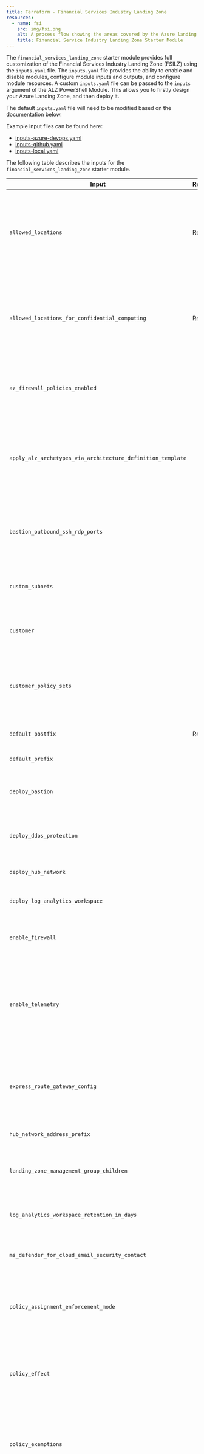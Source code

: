 ```yaml
---
title: Terraform - Financial Services Industry Landing Zone
resources:
  - name: fsi
    src: img/fsi.png
    alt: A process flow showing the areas covered by the Azure landing zones Terraform accelerator.
    title: Financial Service Industry Landing Zone Starter Module
---
```


The `financial_services_landing_zone` starter module provides full customization of the Financial Services Industry Landing Zone (FSILZ) using the `inputs.yaml` file. The `inputs.yaml` file provides the ability to enable and disable modules, configure module inputs and outputs, and configure module resources.
A custom `inputs.yaml` file can be passed to the `inputs` argument of the ALZ PowerShell Module. This allows you to firstly design your Azure Landing Zone, and then deploy it.

The default `inputs.yaml` file will need to be modified based on the documentation below.

Example input files can be found here:

- [inputs-azure-devops.yaml](https://raw.githubusercontent.com/Azure/alz-terraform-accelerator/refs/heads/main/templates/microsoft_cloud_for_industry/financial_services_landing_zone/examples/bootstrap/inputs-azure-devops.yaml)
- [inputs-github.yaml](https://raw.githubusercontent.com/Azure/alz-terraform-accelerator/refs/heads/main/templates/microsoft_cloud_for_industry/financial_services_landing_zone/examples/bootstrap/inputs-github.yaml)
- [inputs-local.yaml](https://raw.githubusercontent.com/Azure/alz-terraform-accelerator/refs/heads/main/templates/microsoft_cloud_for_industry/financial_services_landing_zone/examples/bootstrap/inputs-local.yaml)

The following table describes the inputs for the `financial_services_landing_zone` starter module.

| Input | Required | Type | Default Value | Description |
| - | -- | --- | ---- | ----- |
| `allowed_locations` | Required | List |  | This is a list of Azure regions all workloads running outside of the Confidential Management Group scopes are allowed to be deployed into. |
| `allowed_locations_for_confidential_computing` | Required | List |  | This is a list of Azure regions all workloads running inside of the Confidential Management Group scopes are allowed to be deployed into. |
| `az_firewall_policies_enabled` |  | Boolean | `true` | Set to `true` to deploy a default Azure Firewall Policy resource if `enable_firewall` is also `true`. |
| `apply_alz_archetypes_via_architecture_definition_template` |  | Boolean | `true` | This controls whether to apply the ALZ archetypes (policy assignments) to the Financial Services Industry Landing Zone deployment. |
| `bastion_outbound_ssh_rdp_ports` |  | List | `["22", "3389"]` | List of outbound remote access ports to enable on the Azure Bastion NSG if `deploy_bastion` is also `true`. |
| `custom_subnets` |  | Map | See `inputs.yaml` for default object. | Map of subnets and their configurations to create within the hub network. |
| `customer` |  | String | `"Country/Region"` | Customer name to use when branding the compliance dashboard. |
| `customer_policy_sets` |  | Map | See the Custom Compliance section below for details. | Map of customer specified policy initiatives to apply alongside the Financial Services Industry Landing Zone |
| `default_postfix` | Required | String |  | Postfix value to append to all resources. |
| `default_prefix` | | String | | Prefix value to append to all resources. |
| `deploy_bastion` |  | Boolean | `true` | Set to `true` to deploy Azure Bastion within the hub network. |
| `deploy_ddos_protection` |  | Boolean | `true` | Set to `true` to deploy Azure DDoS Protection within the hub network. |
| `deploy_hub_network` |  | Boolean | `true` | Set to `true` to deploy the hub network. |
| `deploy_log_analytics_workspace` |  | Boolean | `true` | Set to `true` to deploy Azure Log Analytics Workspace. |
| `enable_firewall` |  | Boolean | `true` | Set to `true` to deploy Azure Firewall within the hub network. |
| `enable_telemetry` |  | Boolean | `true` | Set to `false` to opt out of telemetry tracking. We use telemetry data to understand usage rates to help prioritize future development efforts. |
| `express_route_gateway_config` |  | Map | `{name: "noconfigEr"}` | Leave as default to not deploy an ExpressRoute Gateway. See the Network Connectivity section below for details. |
| `hub_network_address_prefix` |  | CIDR | "10.20.0.0/16" | This is the CIDR to use for the hub network. |
| `landing_zone_management_group_children` |  | Map |  | See the Customize Application Landing Zones section below for details. |
| `log_analytics_workspace_retention_in_days` |  | Numeric | 365 | Number of days to retain logs in the Log Analytics Workspace. |
| `ms_defender_for_cloud_email_security_contact` |  | Email | `security_contact@replaceme.com` | Email address to use for Microsoft Defender for Cloud. |
| `policy_assignment_enforcement_mode` |  | String | `Default` | The enforcement mode to use for the Financial Services Industry Baseline Policy initiatives. |
| `policy_effect` |  | String | `Deny` | The effect to use for the Financial Services Industry Baseline Policy initiatives, when policies support multiple effects. |
| `policy_exemptions` |  | Map | See the Custom Compliance section below for details. | Map of customer specified policy exemptions to use alongside the Financial Services Industry Landing Zone. |
| `subscription_billing_scope` | Required | String |  | Only required if you have not provided existing subscription IDs for management, connectivity, and identity. |
| `tags` |  | Map | See the Custom Tagging section below for details. | Set of tags to apply to all resources deployed. |
| `use_premium_firewall` |  | Boolean | `true` | Set to `true` to deploy Premium SKU of the Azure Firewall if `enable_firewall` is also `true`. |
| `vpn_gateway_config` |  | Map | `{name: "noconfigEr"}` | Leave as default to not deploy an VPN Gateway. See the Network Connectivity section below for details. |

## Custom Compliance

### Custom Policy Sets

An example of the format for the `customer_policy_sets` map is as follows:

```yaml
customer_policy_sets: {
  assignment1: {
    policySetDefinitionId: "/providers/Microsoft.Authorization/policySetDefinitions/d5264498-16f4-418a-b659-fa7ef418175f",
    policySetAssignmentName: "FedRAMPHigh",
    policySetAssignmentDisplayName: "FedRAMP High",
    policySetAssignmentDescription: "FedRAMP High",
    policySetManagementGroupAssignmentScope: "/providers/Microsoft.management/managementGroups/<MG-ID-SCOPE>",
    policyParameterFilePath: "../modules/compliance/policy_parameters/policySetParameterSampleFile.json"
  }
}
```

### Policy Exemptions

An example of the format for the `policy_exemptions` map is as follows:

```yaml
policy_exemptions: {
  policy_exemption1: {
    name: "globalexemption",
    display_name: "global",
    description: "test",
    management_group_id: "/providers/Microsoft.management/managementGroups/<MG-ID-SCOPE>",
    policy_assignment_id: "/providers/microsoft.management/managementGroups/<MG-ID-SCOPE>/providers/microsoft.Authorization/policyassignments/enforce-fsi-global",
    policy_definition_reference_ids: ["AllowedLocations"]
  }
}
```

## Customize Application Landing Zones

### Landing Zone Management Group Children

An example of the format for the `landing_zone_management_group_children` map is as follows:

```yaml
landing_zone_management_group_children: {
  child1: {
    id: "child1",
    displayName: "Landing zone child one"
  }
}
```

## Custom Tagging

### Tags

An example of the format for the `tags` map is as follows:

```yaml
tags: {
  Environment: "Production",
  ServiceName: "FSILZ"
}
```

## Network Connectivity

### ExpressRoute Gateway Config

An example of the format for the `express_route_gateway_config` map is as follows:

```yaml
express_route_gateway_config: {
  name: "express_route",
  gatewayType: "ExpressRoute",
  sku: "ErGw1AZ",
  vpnType: "RouteBased",
  vpnGatewayGeneration: null,
  enableBgp: false,
  activeActive: false,
  enableBgpRouteTranslationForNat: false,
  enableDnsForwarding: false,
  asn: 65515,
  bgpPeeringAddress: "",
  peerWeight: 5
}
```

### VPN Gateway Config

An example of the format for the `vpn_gateway_config` map is as follows:

```yaml
vpn_gateway_config: {
  name: "vpn_gateway",
  gatewayType: "Vpn",
  sku: "VpnGw1",
  vpnType: "RouteBased",
  vpnGatewayGeneration: "Generation1",
  enableBgp: false,
  activeActive: false,
  enableBgpRouteTranslationForNat: false,
  enableDnsForwarding: false,
  bgpPeeringAddress: "",
  asn: 65515,
  peerWeight: 5,
  vpnClientConfiguration: {
    vpnAddressSpace: ["10.2.0.0/24"]
  }
}
```

## Known Issues

The following are known issues with the Public Preview release for the Financial Services Industry Landing Zone.

### Multiple Inputs for Location

The inputs for `bootstrap_location` and `starter_locations` must be identical.

### Terraform Plan or Apply Fails After Updating tfvars

Any updates should be made to the inputs file(e.g., inputs-local-terraform-financial-services-landing-zone.yaml) and re-run the ALZ powershell & rerun the Phase 3 of Deployment.

### Invalid Hub Network Address Prefix or Subnet Address Prefix

There is no validation done to ensure subnets fall within the hub network CIDR or that subnets do not overlap. These issues will be uncovered during apply.

### Unable to Build Authorizer for Resource Manager API

It is necessary to rerun `az login` after creating subscriptions for terraform to pick up that they exist.

### Unable to Update Address Prefixes

Updating the address prefix on either the hub network or subnets is not supported at this time.

### Unable to Change Top Level or Sub Level Management Group Names

Modifying the Top Level or Sub Level Management Group name is not supported at this time.

### Tags are Not Applied to All Resources

Certain resources are not receiving the default tags. This will be addressed in a future release.

### Default Compliance Score is not 100%

Certain resources will show as being out of compliance by default. This will be addressed in a future release.

## Further details on the Financial Services Industry Landing Zone Starter Module

The Terraform-based deployment for the Financial Services Industry Landing Zone (FSILZ) provides an Enterprise Scale Landing Zone with compliance posture

### High Level Design

{{< img name="fsi" size="origin" lazy=true >}}

### Terraform Modules

#### `alz-archetypes` and `fsilz-archetypes`

The `alz-archetypes` and `fsilz-archetypes` are different from Terraform modules, but are used to deploy the management group hierarchy, policy assignments and management resources including the Financial Services Industry policies. For more information on the archetypes, view the [ALZ archetypes](https://github.com/Azure/Azure-Landing-Zones-Library/blob/main/platform/alz/) and the [FSILZ archetypes](https://github.com/Azure/Azure-Landing-Zones-Library/blob/main/platform/fsi/).

#### `subscription-vending`

The `subscription-vending` module is used to deploy the subscriptions and move them within the right management group scopes. For more information on the module itself see [here](https://github.com/Azure/terraform-azurerm-lz-vending/tree/main/modules/subscription).

#### `hubnetworking`

The `hubnetworking` module is used to deploy the hub VNET, Azure Firewall , Route Tables, and other networking primitives into the connectivity subscription. For more information on the module itself see [here](https://github.com/Azure/terraform-azurerm-avm-ptn-hubnetworking).

#### `private-link`

The `private-link` module is used to deploy default private link private DNS Zones. For more information on the module itself see [here](https://github.com/Azure/terraform-azurerm-avm-ptn-network-private-link-private-dns-zones).

#### `alz-management`

The `alz-management` module is used to deploy a set of management resources such as those for centralized logging. For more information on the module itself see [here](https://github.com/Azure/terraform-azurerm-avm-ptn-alz-management).

#### `resource-group`

The `resource-group` module is used to deploy a variety of resource groups within the default subscriptions. For more information on the module itself see [here](https://github.com/Azure/terraform-azurerm-avm-res-resources-resourcegroup).

#### `portal-dashboard`

The `portal-dashboard` module is used to deploy the default compliance dashboard. For more information on the module itself see [here](https://github.com/Azure/terraform-azurerm-avm-res-portal-dashboard).

#### `azure-bastion`

The `azure-bastion` module is used to deploy Azure Bastion for remote access. For more information on the module itself see [here](https://github.com/Azure/terraform-azurerm-avm-res-network-bastionhost).

#### `firewall-policy`

The `firewall-policy` module is used to deploy a default Azure Firewall Policy for further configuration. For more information on the module itself see [here](https://github.com/Azure/terraform-azurerm-avm-res-network-firewallpolicy).

#### `ddos-protection`

The `ddos-protection` module is used to deploy a Standard SKU DDoS Protection Plan resource for network security. For more information on the module itself see [here](https://github.com/Azure/terraform-azurerm-avm-res-network-ddosprotectionplan).

#### `public-ip`

The `public-ip` module is used to deploy a Azure Public IP resoures for offerings that need inbound public internet access such as the VPN and ExpressRoute Gateways. For more information on the module itself see [here](https://github.com/Azure/terraform-azurerm-avm-res-network-publicipaddress).

#### `networksecuritygroup`

The `networksecuritygroup` module is used to deploy a default NSG for the Azure Bastion subnet to restrict ingress and egress network access. For more information on the module itself see [here](https://github.com/Azure/terraform-azurerm-avm-res-network-networksecuritygroup).

### Exemptions

#### 1. Customer might change Policy assignments at Management Groups level

Please follow the below example to change the Policy Assignments (example: Data Residency being moved to Root level)

In deployment workspace, navigate to:
bootstrap\{version}\modules\template_architecture_definition\templates\fsi.alz_architecture_definition.json.tftpl

Update fsi.alz_architecture_definition.json.tftpl file with preferred archetype management group assignments, e.g., to add so_01_data_residency to the “Financial Services Industry Landing Zone” management group, make the following change:

Before update:

```json
{
  "name": "${architecture_definition_name}",
  "management_groups": [
    {
      "archetypes": [${root_archetypes}, "fsi_root", "tr_01_logging", "re_01_zonal_residency", "so_04_cmk"],
      "display_name": "FSI Landing Zone",
      "exists": false,
      "id": "${root_management_group_id}",
      "parent_id": null
    },
  ]
  ...
}
```

After update:

```json
{
  "name": "${architecture_definition_name}",
  "management_groups": [
    {
      "archetypes": [${root_archetypes}, "fsi_root", "tr_01_logging", "re_01_zonal_residency", "so_04_cmk", "so_01_data_residency"],
      "display_name": "FSI Landing Zone",
      "exists": false,
      "id": "${root_management_group_id}",
      "parent_id": null
    },
  ]
  ...
}
```

Run Deploy-Accelerator command from phase 2 and then continue with phase 3

#### 2. Instructions for setting Policy Assignment parameter values

Please follow the below example to change the Policy Assignment parameter values (e.g., DDOS Protection Plan ID needs to be updated)

Please Note: Policy Assignment parameter values are only applicable for DDOS Protection Plan & Log Analytics Workspace

In the "management_groups" module located in file:

starter\{version}\microsoft_cloud_for_industry\financial_services_landing_zone\locals.tf

Users should go into locals.tf file & update the values for ddosProtectionPlanId & logAnalyticsWorkspaceId.

Code needing update:

```terraform
  fsi_policy_default_values = {
    policyEffect                             = jsonencode({ value = var.policy_effect })
    allowedLocationsForConfidentialComputing = jsonencode({ value = var.allowed_locations_for_confidential_computing })
    allowedLocations                         = jsonencode({ value = var.allowed_locations })
    ddosProtectionPlanId                     = jsonencode({ value = "/subscriptions/00000000-0000-0000-0000-000000000000/resourceGroups/placeholder/providers/Microsoft.Network/ddosProtectionPlans/placeholder" })
    ddosProtectionPlanEffect                 = jsonencode({ value = var.deploy_ddos_protection ? "Audit" : "Disabled" })
    emailSecurityContact                     = jsonencode({ value = var.ms_defender_for_cloud_email_security_contact })
    logAnalyticsWorkspaceId                  = jsonencode({ value = "/subscriptions/00000000-0000-0000-0000-000000000000/resourcegroups/placeholder/providers/Microsoft.OperationalInsights/workspaces/placeholder-la" })
  }
```

Below is an example of where to locate the DDOS Protection Plan & Log Analytics Workspace IDs from the Financial Services Industry starter module terrafrom output. The output will be displayed after the deployment has completed:

```text
Apply complete! Resources: 862 added, 0 changed, 0 destroyed.

Outputs:

dashboard_info = <<EOT
Now your compliance dashboard is ready for you to get insights. If you want to learn more, please click the following link.

https://portal.azure.com/#@mcfsdev2.onmicrosoft.com/dashboard/arm/subscriptions/93885fa7-00a2-4778-b3b9-beb9101be8bf/resourceGroups/sd53-rg-dashboards-eastus/providers/Microsoft.Portal/dashboards/sd53-financial-services-industry-dashboard-eastus


EOT
management_group_info = <<EOT
If you want to learn more about your management group, please click the following link.

https://portal.azure.com/#view/Microsoft_Azure_Resources/ManagmentGroupDrilldownMenuBlade/~/overview/tenantId/7ee5fd88-0678-40e2-8af3-2b3c606a90ed/mgId/sd53/mgDisplayName/FSI%20Landing%20Zone/mgCanAddOrMoveSubscription~/true/mgParentAccessLevel/Owner/defaultMenuItemId/overview/drillDownMode~/true


EOT
resource_ids = {
  "ddos_protection_plan" = "/subscriptions/a18a9c28-c2a3-4c1a-920c-ab4c457a2644/resourceGroups/sd53-rg-hub-network-eastus/providers/Microsoft.Network/ddosProtectionPlans/sd53-ddos-plan"
  "log_analytics_workspace" = "/subscriptions/93885fa7-00a2-4778-b3b9-beb9101be8bf/resourceGroups/sd53-rg-logging-eastus/providers/Microsoft.OperationalInsights/workspaces/sd53-log-analytics-eastus"
}
subscription_ids = {
  "connectivity" = "a18a9c28-c2a3-4c1a-920c-ab4c457a2644"
  "identity" = "e2306443-e276-4b50-be14-cf7dacf30a23"
  "management" = "93885fa7-00a2-4778-b3b9-beb9101be8bf"
}
```

After the update, Run Deploy-Accelerator command from phase 2 and then continue with phase 3

#### 3. Users might observe a conflict between confidential computing and data residency for Allowed Locations

 Financial Services Industry uses policy exemptions for the confidential computing policies for policy definition reference IDs "AllowedLocationsForResourceGroups" and "AllowedLocations" to mitigate these potential conflicts.

#### 4. Updating the Landing Zone

 Update the inputs file or any other changes

 Run Deploy-Accelerator command from phase 2 and then continue with phase 3

Exceptions:

If a user toggles the Networking resources, such as Deploy Hub Network, the TF will attempt to destroy all the Networking resources. Users needs to manually go and destroy them as terraform will fail to do so.

 [//]: # (************************)
 [//]: # (INSERT LINK LABELS BELOW)
 [//]: # (************************)

[example_powershell_inputs_azure_devops_terraform_financial_services_industry_landing_zone]: examples/powershell-inputs/inputs-azure-devops-terraform-financial-services-landing-zone.yaml "Example - PowerShell Inputs - Devops - Terraform - Financial Services Industry Landing Zone"
[example_powershell_inputs_github_terraform_financial_services_industry_landing_zone]:               examples/powershell-inputs/inputs-github-terraform-financial-services-landing-zone.yaml "Example - PowerShell Inputs - Local - Terraform - Financial Services Industry Landing Zone"
[example_powershell_inputs_local_terraform_financial_services_industry_landing_zone]:               examples/powershell-inputs/inputs-local-terraform-financial-services-landing-zone.yaml "Example - PowerShell Inputs - Local - Terraform - Financial Services Industry Landing Zone"
